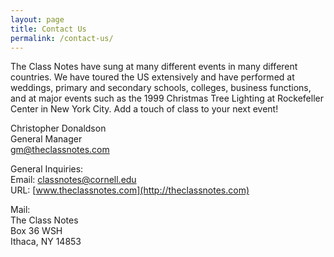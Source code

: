 ```yaml
---
layout: page
title: Contact Us
permalink: /contact-us/
---
```


The Class Notes have sung at many different events in many different countries. We have
toured the US extensively and have performed at weddings, primary and secondary schools,
colleges, business functions, and at major events such as the 1999 Christmas Tree Lighting
at Rockefeller Center in New York City. Add a touch of class to your next event!

Christopher Donaldson<br>
General Manager<br>
gm@theclassnotes.com

General Inquiries:<br>
Email: [classnotes@cornell.edu](mailto:classnotes@cornell.edu)<br>
URL: [www.theclassnotes.com](http://theclassnotes.com)<br>

Mail:<br>
The Class Notes<br>
Box 36 WSH<br>
Ithaca, NY 14853
